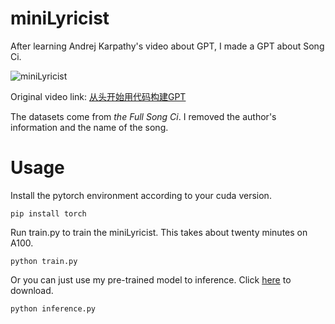 # miniLyricist

After learning Andrej Karpathy's video about GPT, I made a GPT about Song Ci. 

![miniLyricist](./assets/miniLyricist.gif)

Original video link: [从头开始用代码构建GPT](https://www.bilibili.com/video/BV1CP41147Cw/?spm_id_from=333.337.search-card.all.click&vd_source=1d0c07486a3bd3b0adb8ac548bf6453e)

The datasets come from *the Full Song Ci*. I removed the author's information and the name of the song. 

# Usage

Install the pytorch environment according to your cuda version. 

```
pip install torch
```

Run train.py to train the miniLyricist. This takes about twenty minutes on A100. 

```
python train.py
```

Or you can just use my pre-trained model to inference. Click [here](https://pan.baidu.com/s/15CjE5iGwqmo1CK9QTzk_NA?pwd=yia3) to download.

```
python inference.py
```
